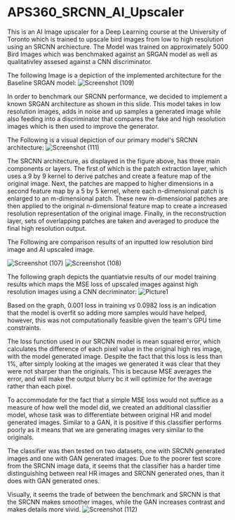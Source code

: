 # APS360_SRCNN_AI_Upscaler

This is an AI Image upscaler for a Deep Learning course at the University of Toronto which is trained to upscale bird images from low to high resolution using an SRCNN archiecture.
The Model was trained on approximately 5000 Bird Images which was benchmaked against an SRGAN model as well as qualitativley assesed against a CNN discriminator. 

The following Image is a depiction of the implemented architecture for the Baseline SRGAN model:
![Screenshot (109)](https://user-images.githubusercontent.com/79722816/174502837-d59bc1ce-dd79-4022-bbdb-4d0c5c872562.png)

In order to benchmark our SRCNN performance, we decided to implement a known SRGAN architecture as shown in this slide. This model takes in low resolution images, adds in noise and up samples a generated image while also feeding into a discriminator that compares the fake and high resolution images which is then used to improve the generator.

The Following is a visual depiction of our primary model's SRCNN architecture:
![Screenshot (111)](https://user-images.githubusercontent.com/79722816/174502969-e04ed2bf-eb7f-4e9f-a92d-1052244659de.png)

The SRCNN architecture, as displayed in the figure above, has three main components or layers. The first of which is the patch extraction layer, which uses a 9 by 9 kernel to derive patches and create a feature map of the original image. Next, the patches are mapped to higher dimensions in a second feature map by a 5 by 5 kernel, where each n-dimensional patch is enlarged to an m-dimensional patch. These new m-dimensional patches are then applied to the original n-dimensional feature map to create a increased resolution representation of the original image. Finally, in the reconstruction layer, sets of overlapping patches are taken and averaged to produce the final high resolution output.


The Following are comparison results of an inputted low resolution bird image and AI upscaled image. 

![Screenshot (107)](https://user-images.githubusercontent.com/79722816/174502653-5496eae8-6ede-4f53-8ef0-33a0407f6a4c.png)
![Screenshot (108)](https://user-images.githubusercontent.com/79722816/174502731-4702f3dd-d60f-4073-876f-c0f2b0cfcb81.png)

The following graph depicts the quantiatvie results of our model training results which maps the MSE loss of upscaled images against high resolution images using a CNN decriminator:
![Picture1](https://user-images.githubusercontent.com/79722816/174503124-9cd2f3f8-73f4-48af-a185-2134902edadc.png)

Based on the graph, 0.001 loss in training vs 0.0982 loss is an indication that the model is overfit so adding more samples would have helped, however, this was not computationally feasible given the team's GPU time constraints.

The loss function used in our SRCNN model is mean squared error, which calculates the difference of each pixel value in the original high res image, with the model generated image. Despite the fact that this loss is less than 1%, after simply looking at the images we generated it was clear that they were not sharper than the originals. This is because MSE averages the error, and will make the output blurry bc it will optimize for the average rather than each pixel. 

To accommodate for the fact that a simple MSE loss would not suffice as a measure of how well the model did, we created an additional classifier model, whose task was to differentiate between original HR and model generated images. Similar to a GAN, it is positive if this classifier performs poorly as it means that we are generating images very similar to the originals. 

The classifier was then tested on two datasets, one with SRCNN generated images and one with GAN generated images.
Due to the poorer test score from the SRCNN image data, it seems that the classifier has a harder time distinguishing between real HR images and SRCNN generated ones, than it does with GAN generated ones.

Visually, it seems the trade of between the benchmark and SRCNN is that the SRCNN makes smoother images, while the GAN increases contrast and makes details more vivid. 
![Screenshot (112)](https://user-images.githubusercontent.com/79722816/174503249-9027a0f6-e7f2-403d-abf1-2cf2d795c299.png)





